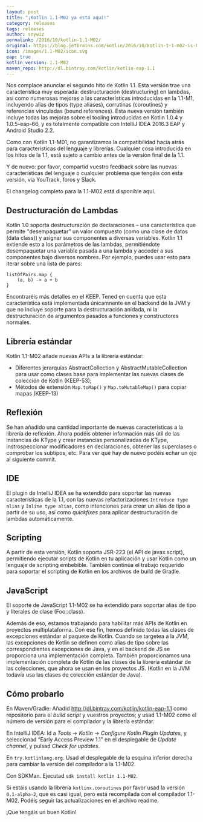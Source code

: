 ```yaml
---
layout: post
title: "¡Kotlin 1.1-M02 ya está aquí!"
category: releases
tags: releases
author: soywiz
permalink: /2016/10/kotlin-1.1-M02/
original: https://blog.jetbrains.com/kotlin/2016/10/kotlin-1-1-m02-is-here/
icon: /images/1.1-M02/icon.svg
eap: true
kotlin_version: 1.1-M02
maven_repo: http://dl.bintray.com/kotlin/kotlin-eap-1.1
---
```


Nos complace anunciar el segundo hito de Kotlin 1.1.
Esta versión trae una característica muy esperada: destructuración (destructuring)
en lambdas, así como numerosas mejoras a las características introducidas en la 1.1-M1,
incluyendo alias de tipos (type aliases), corrutinas (coroutines) y referencias vinculadas (bound references).
Esta nueva versión también incluye todas las mejoras sobre el tooling introducidas en Kotlin 1.0.4
y 1.0.5-eap-66, y es totalmente compatible con IntelliJ IDEA 2016.3 EAP y Android Studio 2.2.

Como con Kotlin 1.1-M01, no garantizamos la compatibilidad hacia atrás para características
del lenguaje y librerías.
Cualquier cosa introducida en los hitos de la 1.1, está sujeto a cambio antes de la versión
final de la 1.1.

Y de nuevo: por favor, compartid vuestro feedback sobre las nuevas características del lenguaje
o cualquier problema que tengáis con esta versión, via YouTrack, foros y Slack.

El changelog completo para la 1.1-M02 está disponible aquí.

## Destructuración de Lambdas

Kotlin 1.0 soporta destructuración de declaraciones – una característica que permite
"desempaquetar" un valor compuesto (como una clase de datos (data class)) y asignar
sus componentes a diversas variables. Kotlin 1.1 extiende esto a los parámetros de
las lambdas, permitiéndote desempaquetar una variable pasada a una lambda y acceder
a sus componentes bajo diversos nombres. Por ejemplo, puedes usar esto para iterar
sobre una lista de pares:

```
listOfPairs.map {
    (a, b) -> a + b
}
```

Encontraréis más detalles en el KEEP. Tened en cuenta que esta característica está
implementada únicamnente en el backend de la JVM y que no incluye soporte para la
destructuración anidada, ni la destructuración de argumentos pasados a funciones
y constructores normales.

## Librería estándar

Kotlin 1.1-M02 añade nuevas APIs a la librería estándar:

* Diferentes jerarquías AbstractCollection y AbstractMutableCollection para usar como
clases base para implementar las nuevas clases de colección de Kotlin (KEEP-53);
* Métodos de extensión `Map.toMap()` y `Map.toMutableMap()` para copiar mapas (KEEP-13)

## Reflexión

Se han añadido una cantidad importante de nuevas características a la librería de reflexión.
Ahora podéis obtener información más útil de las instancias de KType y crear instancias
personalizadas de KType, instrospeccionar modificadores en declaraciones, obtener las superclases
o comprobar los subtipos, etc. Para ver qué hay de nuevo podéis echar un ojo al siguiente commit.

## IDE

El plugin de IntelliJ IDEA se ha extendido para soportar las nuevas características de la 1.1,
con las nuevas refactorizaciones `Introduce type alias` y `Inline type alias`, como intenciones
para crear un alias de tipo a partir de su uso, así como *quickfixes*  para aplicar destructuración
de lambdas automáticamente.

## Scripting

A partir de esta versión, Kotlin soporta JSR-223 (el API de javax.script), permitiendo
ejecutar scripts de Kotlin en tu aplicación y usar Kotlin como un lenguaje de scripting
embebible. También continúa el trabajo requerido para soportar el scripting de Kotlin
en los archivos de build de Gradle.

## JavaScript

El soporte de JavaScript 1.1-M02 se ha extendido para soportar alias de tipo y
literales de clase (Foo::class).

Además de eso, estamos trabajando para habilitar más APIs de Kotlin en proyectos
multiplataforma. Con ese fin, hemos definido todas las clases de excepciones estándar
al paquete de Kotlin. Cuando se targetea a la JVM, las excepciones de Kotlin se definen
como alias de tipo sobre las correspondientes excepciones de Java, y en el backend de JS
se proporciona una implementación completa. También proporcionamos una implementación completa
de Kotlin de las clases de la librería estándar de las colecciones, que ahora se usan en los proyectos JS.
(Kotlin en la JVM todavía usa las clases de colección estándar de Java).

## Cómo probarlo

En Maven/Gradle: Añadid http://dl.bintray.com/kotlin/kotlin-eap-1.1 como repositorio
para el *build script* y vuestros proyectos; y usad 1.1-M02 como el número de versión
para el compilador y la librería estándar.

En IntelliJ IDEA: Id a *Tools* → *Kotlin* → *Configure Kotlin Plugin Updates*, y seleccionad
“Early Access Preview 1.1” en el desplegable de *Update channel*, y pulsad *Check for updates*.

En `try.kotlinlang.org`. Usad el desplegable de la esquina inferior derecha para cambiar
la versión del compilador a la 1.1-M02.

Con SDKMan. Ejecutad `sdk install kotlin 1.1-M02`.

Si estáis usando la librería `kotlinx.coroutines` por favor usad la versión `0.1-alpha-2`,
que es casi igual, pero está recompilada con el compilador 1.1-M02. Podéis seguir las actualizaciones
en el archivo readme.

¡Que tengáis un buen Kotlin!
